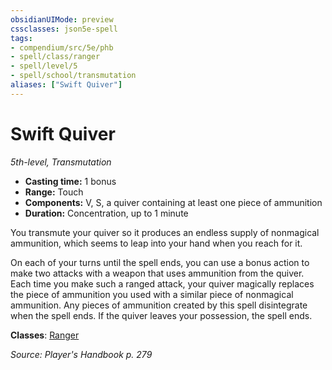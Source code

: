 ```yaml
---
obsidianUIMode: preview
cssclasses: json5e-spell
tags:
- compendium/src/5e/phb
- spell/class/ranger
- spell/level/5
- spell/school/transmutation
aliases: ["Swift Quiver"]
---
```

# Swift Quiver
*5th-level, Transmutation*  

- **Casting time:** 1 bonus
- **Range:** Touch
- **Components:** V, S, a quiver containing at least one piece of ammunition
- **Duration:** Concentration, up to 1 minute

You transmute your quiver so it produces an endless supply of nonmagical ammunition, which seems to leap into your hand when you reach for it.

On each of your turns until the spell ends, you can use a bonus action to make two attacks with a weapon that uses ammunition from the quiver. Each time you make such a ranged attack, your quiver magically replaces the piece of ammunition you used with a similar piece of nonmagical ammunition. Any pieces of ammunition created by this spell disintegrate when the spell ends. If the quiver leaves your possession, the spell ends.

**Classes**: [Ranger](compendium/classes/ranger.md)

*Source: Player's Handbook p. 279*